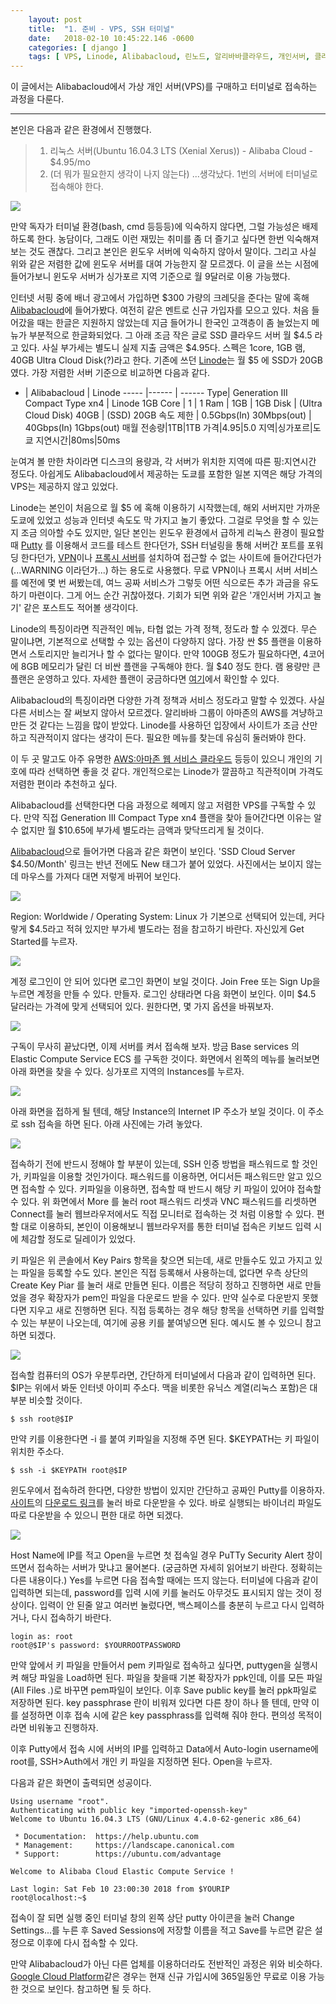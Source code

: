 ```yaml
---
    layout: post
    title:  "1. 준비 - VPS, SSH 터미널"
    date:   2018-02-10 10:45:22.146 -0600
    categories: [ django ]
    tags: [ VPS, Linode, Alibabacloud, 린노드, 알리바바클라우드, 개인서버, 클라우드서버, SSH, 터미널 ]
---
```


이 글에서는 Alibabacloud에서 가상 개인 서버(VPS)를 구매하고 터미널로 접속하는 과정을 다룬다.
 <!-- more -->
--------------------------------

본인은 다음과 같은 환경에서 진행했다.

>1. 리눅스 서버(Ubuntu 16.04.3 LTS (Xenial Xerus)) - Alibaba Cloud - $4.95/mo
>2. (더 뭐가 필요한지 생각이 나지 않는다) ...생각났다. 1번의 서버에 터미널로 접속해야 한다. 

![](https://res.cloudinary.com/rockheung/image/upload/v1518259458/Screenshot_from_2018-02-10_19-42-37_y8cver.png)

만약 독자가 터미널 환경(bash, cmd 등등등)에 익숙하지 않다면, 그럴 가능성은 배제하도록 한다. 농담이다, 그래도 이런 재밌는 취미를 좀 더 즐기고 싶다면 한번 익숙해져 보는 것도 괜찮다. 그리고 본인은 윈도우 서버에 익숙하지 않아서 말이다. 그리고 사실 위와 같은 저렴한 값에 윈도우 서버를 대여 가능한지 잘 모르겠다.
이 글을 쓰는 시점에 들어가보니 윈도우 서버가 싱가포르 지역 기준으로 월 9달러로 이용 가능했다.

인터넷 서핑 중에 배너 광고에서 가입하면 $300 가량의 크레딧을 준다는 말에 혹해 [Alibabacloud](https://www.alibabacloud.com/ko)에 들어가봤다. 여전히 같은 멘트로 신규 가입자를 모으고 있다. 처음 들어갔을 때는 한글은 지원하지 않았는데 지금 들어가니 한국인 고객층이 좀 늘었는지 메뉴가 부분적으로 한글화되었다. 그 아래 조금 작은 글로 SSD 클라우드 서버 월 $4.5 라고 있다. 사실 부가세는 별도니 실제 지출 금액은 $4.95다. 스펙은 1core, 1GB 램, 40GB Ultra Cloud Disk(?)라고 한다. 기존에 쓰던 [Linode](https://www.linode.com/)는 월 $5 에 SSD가 20GB 였다. 가장 저렴한 서버 기준으로 비교하면 다음과 같다.

*  | Alibabacloud | Linode
----- |------ | ------
Type| Generation III Compact Type xn4 | Linode 1GB
Core | 1 | 1
Ram | 1GB | 1GB
Disk | (Ultra Cloud Disk) 40GB | (SSD) 20GB
속도 제한 | 0.5Gbps(In) 30Mbps(out) | 40Gbps(In) 1Gbps(out)
매월 전송량|1TB|1TB
가격|$4.95|$5.0
지역|싱가포르|도쿄
지연시간|80ms|50ms

눈여겨 볼 만한 차이라면 디스크의 용량과, 각 서버가 위치한 지역에 따른 핑:지연시간 정도다. 아쉽게도 Alibabacloud에서 제공하는 도쿄를 포함한 일본 지역은 해당 가격의 VPS는 제공하지 않고 있었다. 

Linode는 본인이 처음으로 월 $5 에 혹해 이용하기 시작했는데, 해외 서버지만 가까운 도쿄에 있었고 성능과 인터넷 속도도 막 가지고 놀기 좋았다. 그걸로 무엇을 할 수 있는지 조금 의아할 수도 있지만, 일단 본인는 윈도우 환경에서 급하게 리눅스 환경이 필요할때 [Putty](https://www.chiark.greenend.org.uk/~sgtatham/putty/latest.html) 를 이용해서 코드를 테스트 한다던가, SSH 터널링을 통해 서버간 포트를 포워딩 한다던가, [VPN](https://github.com/hwdsl2/setup-ipsec-vpn)이나 [프록시 서버](http://blog.1day1.org/588)를 설치하여 접근할 수 없는 사이트에 들어간다던가(...WARNING 이라던가...) 하는 용도로 사용했다. 무료 VPN이나 프록시 서버 서비스를 예전에 몇 번 써봤는데, 여느 공짜 서비스가 그렇듯 어떤 식으로든 추가 과금을 유도하기 마련이다. 그게 어느 순간 귀찮아졌다. 기회가 되면 위와 같은 '개인서버 가지고 놀기' 같은 포스트도 적어볼 생각이다.

Linode의 특징이라면 직관적인 메뉴, 타협 없는 가격 정책,  정도라 할 수 있겠다. 무슨 말이냐면, 기본적으로 선택할 수 있는 옵션이 다양하지 않다. 가장 싼 $5 플랜을 이용하면서 스토리지만 늘리거나 할 수 없다는 말이다. 만약 100GB 정도가 필요하다면, 4코어에 8GB 메모리가 달린 더 비싼 플랜을 구독해야 한다. 월 $40 정도 한다. 램 용량만 큰 플랜은 운영하고 있다. 자세한 플랜이 궁금하다면 [여기](https://www.linode.com/pricing#all)에서 확인할 수 있다. 

Alibabacloud의 특징이라면 다양한 가격 정책과 서비스 정도라고 말할 수 있겠다. 사실 다른 서비스는 잘 써보지 않아서 모르겠다. 알리바바 그룹이 아마존의 AWS를 겨냥하고 만든 것 같다는 느낌을 많이 받았다. Linode를 사용하던 입장에서 사이트가 조금 산만하고 직관적이지 않다는 생각이 든다. 필요한 메뉴를 찾는데 유심히 둘러봐야 한다.

이 두 곳 말고도 아주 유명한 [AWS:아마존 웹 서비스 클라우드](https://aws.amazon.com) 등등이 있으니 개인의 기호에 따라 선택하면 좋을 것 같다. 개인적으로는 Linode가 깔끔하고 직관적이며 가격도 저렴한 편이라 추천하고 싶다.

Alibabacloud를 선택한다면 다음 과정으로 헤메지 않고 저렴한 VPS를 구독할 수 있다. 만약 직접 Generation III Compact Type xn4 플랜을 찾아 들어간다면 이유는 알 수 없지만 월 $10.65에 부가세 별도라는 금액과 맞닥뜨리게 될 것이다. 

[Alibabacloud](https://www.alibabacloud.com/)으로 들어가면 다음과 같은 화면이 보인다. 'SSD Cloud Server $4.50/Month' 링크는 반년 전에도 New 태그가 붙어 있었다. 사진에서는 보이지 않는데 마우스를 가져다 대면 저렇게 바뀌어 보인다.

[![](https://res.cloudinary.com/rockheung/image/upload/c_scale,w_1000/v1518270375/Screenshot_from_2018-02-10_22-45-17_r1cxsp.png)](https://res.cloudinary.com/rockheung/image/upload/v1518270375/Screenshot_from_2018-02-10_22-45-17_r1cxsp.png)

Region: Worldwide / Operating System: Linux 가 기본으로 선택되어 있는데, 커다랗게 $4.5라고 적혀 있지만 부가세 별도라는 점을 참고하기 바란다. 자신있게 Get Started를 누르자.

[![](https://res.cloudinary.com/rockheung/image/upload/c_scale,w_1000/v1518270375/Screenshot_from_2018-02-10_22-45-27_nu15vg.png)](https://res.cloudinary.com/rockheung/image/upload/v1518270375/Screenshot_from_2018-02-10_22-45-27_nu15vg.png)

계정 로그인이 안 되어 있다면 로그인 화면이 보일 것이다. Join Free 또는 Sign Up을 누르면 계정을 만들 수 있다. 만들자.
로그인 상태라면 다음 화면이 보인다. 이미 $4.5 달러라는 가격에 맞게 선택되어 있다. 원한다면, 몇 가지 옵션을 바꿔보자.

[![](https://res.cloudinary.com/rockheung/image/upload/c_scale,w_1000/v1518270374/Screenshot_from_2018-02-10_22-45-55_rasmvv.png)](https://res.cloudinary.com/rockheung/image/upload/v1518270374/Screenshot_from_2018-02-10_22-45-55_rasmvv.png)

구독이 무사히 끝났다면, 이제 서버를 켜서 접속해 보자. 방금 Base services 의 Elastic Compute Service ECS 를 구독한 것이다. 화면에서 왼쪽의 메뉴를 눌러보면 아래 화면을 찾을 수 있다. 싱가포르 지역의 Instances를 누르자.

[![](https://res.cloudinary.com/rockheung/image/upload/c_scale,w_1000/v1518276980/201802110035_bkjdzs.png)](https://res.cloudinary.com/rockheung/image/upload/c_scale,w_1920/v1518276980/201802110035_bkjdzs.png)

아래 화면을 접하게 될 텐데, 해당 Instance의 Internet IP 주소가 보일 것이다. 이 주소로 ssh 접속을 하면 된다. 아래 사진에는 가려 놓았다. 

[![](https://res.cloudinary.com/rockheung/image/upload/c_scale,w_1000/b_rgb:ffffff,c_fill,e_blur:623,g_center,h_40,l_201802110035_bkjdzs,o_100,w_100,x_-35,y_-20/v1518274762/201802102358_mafxyn.png)](https://res.cloudinary.com/rockheung/image/upload/c_scale,w_1920/b_rgb:ffffff,c_fill,e_blur:623,g_center,h_80,l_201802110035_bkjdzs,o_100,w_200,x_-70,y_-40/v1518274762/201802102358_mafxyn.png)

접속하기 전에 반드시 정해야 할 부분이 있는데, SSH 인증 방법을 패스워드로 할 것인가, 키파일을 이용할 것인가이다.
패스워드를 이용하면, 어디서든 패스워드만 알고 있으면 접속할 수 있다. 키파일을 이용하면, 접속할 때 반드시 해당 키 파일이 있어야 접속할 수 있다. 위 화면에서 More 를 눌러 root 패스워드 리셋과 VNC 패스워드를 리셋하면 Connect를 눌러 웹브라우저에서도 직접 모니터로 접속하는 것 처럼 이용할 수 있다. 편할 대로 이용하되, 본인이 이용해보니 웹브라우저를 통한 터미널 접속은 키보드 입력 시에 체감할 정도로 딜레이가 있었다.

키 파일은 위 콘솔에서 Key Pairs 항목을 찾으면 되는데, 새로 만들수도 있고 가지고 있는 파일을 등록할 수도 있다. 본인은 직접 등록해서 사용하는데, 없다면 우측 상단의 Create Key Piar 를 눌러 새로 만들면 된다. 이름은 적당히 정하고 진행하면 새로 만들었을 경우 확장자가 pem인 파일을 다운로드 받을 수 있다. 만약 실수로 다운받지 못했다면 지우고 새로 진행하면 된다. 직접 등록하는 경우 해당 항목을 선택하면 키를 입력할 수 있는 부분이 나오는데, 여기에 공용 키를 붙여넣으면 된다. 예시도 볼 수 있으니 참고하면 되겠다.

[![](https://res.cloudinary.com/rockheung/image/upload/c_scale,w_1000/v1518281692/201802110154_dxdq6m.png)](https://res.cloudinary.com/rockheung/image/upload/c_scale,w_1920/v1518281692/201802110154_dxdq6m.png)

접속할 컴퓨터의 OS가 우분투라면, 간단하게 터미널에서 다음과 같이 입력하면 된다. $IP는 위에서 봐둔 인터넷 아이피 주소다.
맥을 비롯한 유닉스 계열(리눅스 포함)은 대부분 비슷할 것이다.

    $ ssh root@$IP

만약 키를 이용한다면 -i 를 붙여 키파일을 지정해 주면 된다. $KEYPATH는 키 파일이 위치한 주소다.

    $ ssh -i $KEYPATH root@$IP

윈도우에서 접속하려 한다면, 다양한 방법이 있지만 간단하고 공짜인 Putty를 이용하자. [사이트](https://www.chiark.greenend.org.uk/~sgtatham/putty/latest.html)의 [다운로드 링크](https://the.earth.li/~sgtatham/putty/latest/w64/putty-64bit-0.70-installer.msi)를 눌러 바로 다운받을 수 있다. 바로 실행되는 바이너리 파일도 따로 다운받을 수 있으니 편한 대로 하면 되겠다. 

[![](https://res.cloudinary.com/rockheung/image/upload/c_scale,w_1000/v1518282903/201802110214_oxt08n.png)](https://res.cloudinary.com/rockheung/image/upload/v1518282903/201802110214_oxt08n.png)

Host Name에 IP를 적고 Open을 누르면 첫 접속일 경우 PuTTy Security Alert 창이 뜨면서 접속하는 서버가 맞냐고 물어본다. (궁금하면 자세히 읽어보기 바란다. 정확히는 다른 내용이다.) Yes를 누르면 다음 접속할 때에는 뜨지 않는다. 터미널에 다음과 같이 입력하면 되는데, password를 입력 시에 키를 눌러도 아무것도 표시되지 않는 것이 정상이다. 입력이 안 된줄 알고 여러번 눌렀다면, 백스페이스를 충분히 누르고 다시 입력하거나, 다시 접속하기 바란다.

    login as: root
    root@$IP's password: $YOURROOTPASSWORD

만약 앞에서 키 파일을 만들어서 pem 키파일로 접속하고 싶다면, puttygen을 실행시켜 해당 파일을 Load하면 된다. 파일을 찾을때 기본 확장자가 ppk인데, 이를 모든 파일(All Files *.*)로 바꾸면 pem파일이 보인다. 이후 Save public key를 눌러 ppk파일로 저장하면 된다.
key passphrase 란이 비워져 있다면 다른 창이 하나 뜰 텐데, 만약 이를 설정하면 이후 접속 시에 같은 key passphrass를 입력해 줘야 한다. 편의성 목적이라면 비워놓고 진행하자.

이후 Putty에서 접속 시에 서버의 IP를 입력하고 Data에서 Auto-login username에 root를, SSH>Auth에서 개인 키 파일을 지정하면 된다. Open을 누르자.

다음과 같은 화면이 출력되면 성공이다.

    Using username "root".
    Authenticating with public key "imported-openssh-key"
    Welcome to Ubuntu 16.04.3 LTS (GNU/Linux 4.4.0-62-generic x86_64)
    
     * Documentation:  https://help.ubuntu.com
     * Management:     https://landscape.canonical.com
     * Support:        https://ubuntu.com/advantage
    
    Welcome to Alibaba Cloud Elastic Compute Service !
    
    Last login: Sat Feb 10 23:00:30 2018 from $YOURIP
    root@localhost:~$

접속이 잘 되면 실행 중인 터미널 창의 왼쪽 상단 putty 아이콘을 눌러 Change Settings...를 누른 후 Saved Sessions에 저장할 이름을 적고 Save를 누르면 같은 설정으로 이후에 다시 접속할 수 있다.

만약 Alibabacloud가 아닌 다른 업체를 이용하더라도 전반적인 과정은 위와 비슷하다. [Google Cloud Platform](https://cloud.google.com/?hl=ko)같은 경우는 현재 신규 가입시에 365일동안 무료로 이용 가능한 것으로 보인다. 참고하면 될 듯 하다.
